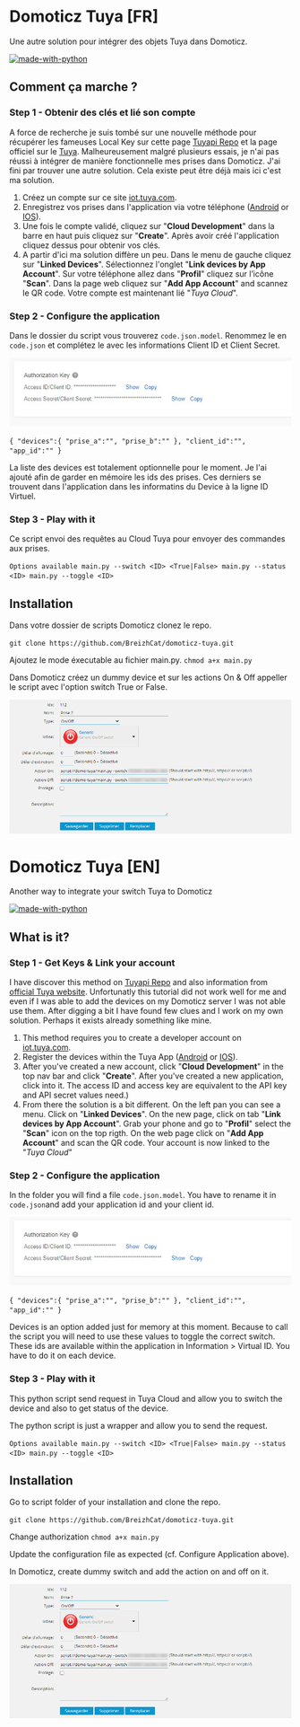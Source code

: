 # Domoticz Tuya [FR]

Une autre solution pour intégrer des objets Tuya dans Domoticz.

[![made-with-python](https://img.shields.io/badge/Made%20with-Python-1f425f.svg)](https://www.python.org/)

## Comment ça marche ?
### Step 1 - Obtenir des clés et lié son compte
A force de recherche je suis tombé sur une nouvelle méthode pour récupérer les fameuses Local Key sur cette page [Tuyapi Repo](https://github.com/codetheweb/tuyapi/blob/master/docs/SETUP.md) et la page officiel sur le [Tuya](https://docs.tuya.com/en/iot/open-api/quick-start/quick-start1?id=K95ztz9u9t89n). 
Malheureusement malgré plusieurs essais, je n'ai pas réussi à intégrer de manière fonctionnelle mes prises dans Domoticz.
J'ai fini par trouver une autre solution. Cela existe peut être déjà mais ici c'est ma solution.


1. Créez un compte sur ce site [iot.tuya.com](https://iot.tuya.com). 
2. Enregistrez vos prises dans l'application via votre téléphone  ([Android](https://play.google.com/store/apps/details?id=com.tuya.smart&hl=fr) or [IOS](https://apps.apple.com/fr/app/tuyasmart/id1034649547)). 
3. Une fois le compte validé, cliquez sur "**Cloud Development**" dans la barre en haut puis cliquez sur  "**Create**".  Après avoir créé l'application cliquez dessus pour obtenir vos clés.
4. A partir d'ici ma solution diffère un peu. Dans le menu de gauche cliquez sur "**Linked Devices**". Sélectionnez l'onglet "**Link devices by App Account**". Sur votre téléphone allez dans  "**Profil**" cliquez sur l’icône  "**Scan**". Dans la page web cliquez sur  "**Add App Account**" and scannez le QR code. Votre compte est maintenant lié "_Tuya Cloud_".

### Step 2 - Configure the application
Dans le dossier du script vous trouverez `code.json.model`. Renommez le en `code.json` et complétez le avec les informations Client ID et Client Secret.

![Get Ids](assets/1.jpg)

`{
   "devices":{
      "prise_a":"",
      "prise_b":""
   },
   "client_id":"",
   "app_id":""
}`

La liste des devices est totalement optionnelle pour le moment. Je l'ai ajouté afin de garder en mémoire les ids des prises. Ces derniers se trouvent dans l'application dans les informatins du Device à la ligne ID Virtuel.


### Step 3 - Play with it
Ce script envoi des requêtes au Cloud Tuya pour envoyer des commandes aux prises.


`Options available
main.py --switch <ID> <True|False>
main.py --status <ID>
main.py --toggle <ID>`

## Installation 

Dans votre dossier de scripts Domoticz clonez le repo.

`git clone https://github.com/BreizhCat/domoticz-tuya.git `

Ajoutez le mode éxecutable au fichier main.py.
`chmod a+x main.py`


Dans Domoticz créez un dummy device et sur les actions On & Off appeller le script avec l'option switch True or False.

![Dummy Switch](assets/2.png)



# Domoticz Tuya [EN]

Another way to integrate your switch Tuya to Domoticz

[![made-with-python](https://img.shields.io/badge/Made%20with-Python-1f425f.svg)](https://www.python.org/)

## What is it?
### Step 1 - Get Keys & Link your account
I have discover this method on [Tuyapi Repo](https://github.com/codetheweb/tuyapi/blob/master/docs/SETUP.md) and also information from [official Tuya website](https://docs.tuya.com/en/iot/open-api/quick-start/quick-start1?id=K95ztz9u9t89n).
Unfortunatly this tutorial did not work well for me and even if I was able to add the devices on my Domoticz server I was not able use them.
After digging a bit I have found few clues and I work on my own solution. 
Perhaps it exists already something like mine.

1. This method requires you to create a developer account on [iot.tuya.com](https://iot.tuya.com). 
2. Register the devices within the Tuya App ([Android](https://play.google.com/store/apps/details?id=com.tuya.smart&hl=fr) or [IOS](https://apps.apple.com/fr/app/tuyasmart/id1034649547)). 
3. After you've created a new account, click "**Cloud Development**" in the top nav bar and click "**Create**".  After you've created a new application, click into it.  The access ID and access key are equivalent to the API key and API secret values need.)
4. From there the solution is a bit different. On the left pan you can see a menu. Click on "**Linked Devices**". On the new page, click on tab "**Link devices by App Account**". Grab your phone and go to "**Profil**" select the "**Scan**" icon on the top rigth. On the web page click on "**Add App Account**" and scan the QR code. Your account is now linked to the "_Tuya Cloud_"

### Step 2 - Configure the application
In the folder you will find a file `code.json.model`. You have to rename it in `code.json`and add your application id and your client id.

![Get Ids](assets/1.jpg)

`{
   "devices":{
      "prise_a":"",
      "prise_b":""
   },
   "client_id":"",
   "app_id":""
}`

Devices is an option added just for memory at this moment. Because to call the script you will need to use these values to toggle the correct switch. These ids are available within the application in Information > Virtual ID. You have to do it on each device.

### Step 3 - Play with it
This python script send request in Tuya Cloud and allow you to switch the device and also to get status of the device.

The python script is just a wrapper and allow you to send the request. 

`Options available
main.py --switch <ID> <True|False>
main.py --status <ID>
main.py --toggle <ID>`

## Installation 

Go to script folder of your installation and clone the repo.

`git clone https://github.com/BreizhCat/domoticz-tuya.git `

Change authorization
`chmod a+x main.py`

Update the configuration file as expected (cf. Configure Application above).

In Domoticz, create dummy switch and add the action on and off on it.

![Dummy Switch](assets/2.png)


